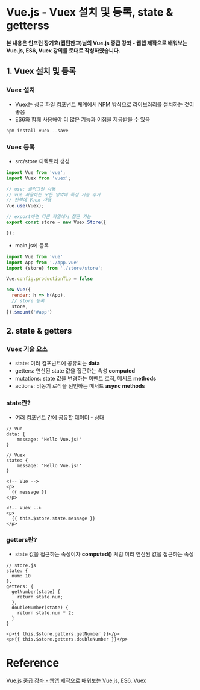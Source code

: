 # Vue.js - Vuex 설치 및 등록, state & getterss

**본 내용은 인프런 장기효(캡틴판교)님의 Vue.js 중급 강좌 - 웹앱 제작으로 배워보는 Vue.js, ES6, Vuex 강의를 토대로 작성하였습니다.**



## 1. Vuex 설치 및 등록

### Vuex 설치

* Vuex는 싱글 파일 컴포넌트 체계에서 NPM 방식으로 라이브러리를 설치하는 것이 좋음
* ES6와 함께 사용해야 더 많은 기능과 이점을 제공받을 수 있음

```shell
npm install vuex --save
```



### Vuex 등록

* src/store 디렉토리 생성

```javascript
import Vue from 'vue';
import Vuex from 'vuex';

// use: 플러그인 사용
// vue 사용하는 모든 영역에 특정 기능 추가
// 전역에 Vuex 사용
Vue.use(Vuex);

// export하면 다른 파일에서 접근 가능
export const store = new Vuex.Store({

});
```



* main.js에 등록

```javascript
import Vue from 'vue'
import App from './App.vue'
import {store} from './store/store';

Vue.config.productionTip = false

new Vue({
  render: h => h(App),
  // store 등록
  store,
}).$mount('#app')
```



## 2. state & getters

### Vuex 기술 요소

* state: 여러 컴포넌트에 공유되는 **data**
* getters: 연산된 state 값을 접근하는 속성 **computed**
* mutations: state 값을 변경하는 이벤트 로직, 메서드 **methods**
* actions: 비동기 로직을 선언하는 메서드 **async methods**



### state란?

* 여러 컴포넌트 간에 공유할 데이터 - 상태

```Vue
// Vue
data: {
	message: 'Hello Vue.js!'
}

// Vuex
state: {
	message: 'Hello Vue.js!'
}
```

```Vue
<!-- Vue -->
<p>
  {{ message }}
</p>

<!-- Vuex -->
<p>
  {{ this.$store.state.message }}
</p>
```



### getters란?

* state 값을 접근하는 속성이자 **computed()** 처럼 미리 연산된 값을 접근하는 속성

```Vue
// store.js
state: {
  num: 10
},
getters: {
  getNumber(state) {
    return state.num;
  },
  doubleNumber(state) {
    return state.num * 2;
  }
}
```

```Vue
<p>{{ this.$store.getters.getNumber }}</p>
<p>{{ this.$store.getters.doubleNumber }}</p>
```



# Reference

[Vue.js 중급 강좌 - 웹앱 제작으로 배워보는 Vue.js, ES6, Vuex](https://www.inflearn.com/course/vue-pwa-vue-js-%EC%A4%91%EA%B8%89/dashboard)

